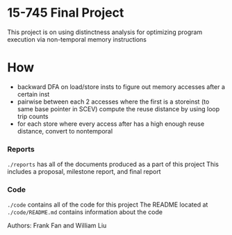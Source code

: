 # 15-745 Final Project

This project is on using distinctness analysis for optimizing program execution via non-temporal memory instructions

# How
- backward DFA on load/store insts to figure out memory accesses after a certain inst
- pairwise between each 2 accesses where the first is a storeinst (to same base pointer in SCEV) compute the reuse distance by using loop trip counts
- for each store where every access after has a high enough reuse distance, convert to nontemporal

### Reports
`./reports` has all of the documents produced as a part of this project
This includes a proposal, milestone report, and final report

### Code
`./code` contains all of the code for this project
The README located at `./code/README.md` contains information about the code

Authors: Frank Fan and William Liu
